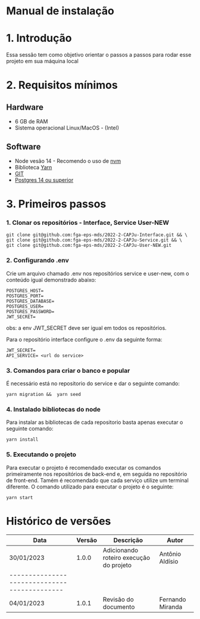 # Manual de instalação

# 1. Introdução

Essa sessão tem como objetivo orientar o passos a passos para rodar esse projeto em sua máquina local


# 2. Requisitos mínimos


## Hardware

- 6 GB de RAM
- Sistema operacional Linux/MacOS - (Intel)


## Software

- Node vesão 14 - Recomendo o uso de [nvm](https://github.com/nvm-sh/nvm)
- Biblioteca [Yarn](https://classic.yarnpkg.com/lang/en/docs/install/#mac-stable)
- [GIT](https://git-scm.com/book/en/v2/Getting-Started-Installing-Git)
- [Postgres 14 ou superior](https://www.postgresql.org)


# 3. Primeiros passos

### 1. Clonar os repositórios - Interface, Service User-NEW

```
git clone git@github.com:fga-eps-mds/2022-2-CAPJu-Interface.git && \
git clone git@github.com:fga-eps-mds/2022-2-CAPJu-Service.git && \
git clone git@github.com:fga-eps-mds/2022-2-CAPJu-User-NEW.git

```

### 2. Configurando .env

Crie um arquivo chamado .env nos repositórios service e user-new, com o conteúdo igual demonstrado abaixo:

```
POSTGRES_HOST=
POSTGRES_PORT=
POSTGRES_DATABASE=
POSTGRES_USER=
POSTGRES_PASSWORD=
JWT_SECRET=

```

obs: a env JWT_SECRET deve ser igual em todos os repositórios.

Para o repositório interface configure o .env da seguinte forma:

```
JWT_SECRET=
API_SERVICE= <url do service>
```

### 3. Comandos para criar o banco e popular

É necessário está no repositorio do service e dar o seguinte comando:

```
yarn migration &&  yarn seed
```
### 4. Instalado bibliotecas do node


Para instalar as bibliotecas de cada repositorio basta apenas executar o seguinte comando:

```
yarn install
```

### 5. Executando o projeto

Para executar o projeto é recomendado executar os comandos primeiramente nos repositórios de back-end e, em seguida no repositório de front-end. Tamém é recomendado que cada serviço utilize um terminal diferente. O comando utilizado para executar o projeto é o seguinte:

```
yarn start
```


# Histórico de versões

| Data       | Versão | Descrição                                                                   | Autor                                        |
| ---------- | ------ | --------------------------------------------------------------------------- | -------------------------------------------- |
| 30/01/2023 | 1.0.0    | Adicionando roteiro execução do projeto                          | Antônio Aldísio                      |
-------------------------------------------- |
| 04/01/2023 | 1.0.1    | Revisão do documento                          | Fernando Miranda                      |
